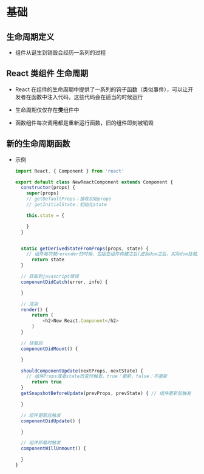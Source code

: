 # 基础

## 生命周期定义

+ 组件从诞生到销毁会经历一系列的过程

## React 类组件 生命周期

+ React 在组件的生命周期中提供了一系列的钩子函数（类似事件），可以让开发者在函数中注入代码，这些代码会在适当的时候运行

+ 生命周期仅仅存在**类**组件中

+ 函数组件每次调用都是重新运行函数，旧的组件即刻被销毁

## 新的生命周期函数

+ 示例

  ```js
  import React, { Component } from 'react'

  export default class NewReactComponent extends Component {
    constructor(props) {
      super(props)
      // getDefaultProps：接收初始props
      // getInitialState：初始化state

      this.state = {

      }
    }


    static getDerivedStateFromProps(props, state) {
      // 组件每次被rerender的时候，包括在组件构建之后(虚拟dom之后，实际dom挂载之前)，每次获取新的props或state之后；;每次接收新的props之后都会返回一个对象作为新的state，返回null则说明不需要更新state
        return state
    }

    // 获取到javascript错误
    componentDidCatch(error, info) {

    }

    // 渲染
    render() {
        return (
            <h2>New React.Component</h2>
        )
    }

    // 挂载后
    componentDidMount() {

    }

    shouldComponentUpdate(nextProps, nextState) {
      // 组件Props或者state改变时触发，true：更新，false：不更新
        return true
    }
    getSnapshotBeforeUpdate(prevProps, prevState) { // 组件更新前触发

    }

    // 组件更新后触发
    componentDidUpdate() {

    }

    // 组件卸载时触发
    componentWillUnmount() {

    }
  }
  ```
